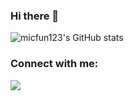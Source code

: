 ### Hi there 👋

![micfun123's GitHub stats](https://github-readme-stats.vercel.app/api?username=micfun123&show_icons=true&theme=cobalt)


### Connect with me:

[![](https://discord.c99.nl/widget/theme-3/481377376475938826.png)](https://discord.gg/5jJmQPmvpV)

<!--
**micfun123/micfun123** is a ✨ _special_ ✨ repository because its `README.md` (this file) appears on your GitHub profile.



###  🔭 I’m currently working on ...

Simplex Bot a Open source dicord bot

## Languages
<img src="https://img.shields.io/badge/html5%20-%23E34F26.svg?&style=for-the-badge&logo=html5&logoColor=white"> <img src="https://img.shields.io/badge/css3%20-%231572B6.svg?&style=for-the-badge&logo=css3&logoColor=white"> <img src="https://img.shields.io/badge/javascript%20-ffdd00.svg?&style=for-the-badge&logo=javascript&logoColor=black"> <img alt="Python" src="https://img.shields.io/badge/python-%2314354C.svg?&style=for-the-badge&logo=python&logoColor=white">  

<img src="{https://github-readme-streak-stats.herokuapp.com/?user=micfun123}" />

<br>
<img src='https://img.shields.io/badge/Python-3776AB?style=for-the-badge&logo=python&logoColor=white'>  <img src="{https://img.shields.io/badge/HTML5-E34F26?style=for-the-badge&logo=html5&logoColor=white}" /> <img src="{https://img.shields.io/badge/Scratch-4D97FF?style=for-the-badge&logo=Scratch&logoColor=white}" />

Here are some ideas to get you started:

- 
- 🌱 I’m currently learning ...
- 👯 I’m looking to collaborate on ...
- 🤔 I’m looking for help with ...
- 💬 Ask me about ...
- 📫 How to reach me: ...
- 😄 Pronouns: ...
- ⚡ Fun fact: ...
-->
